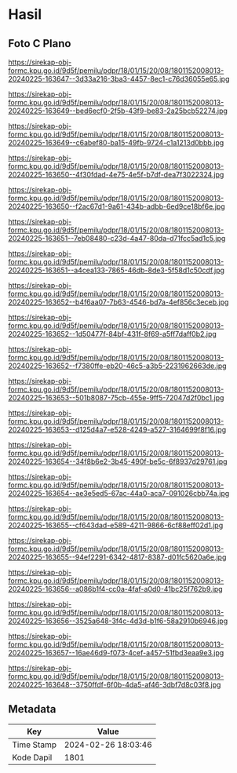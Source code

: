 # Hasil

## Foto C Plano

https://sirekap-obj-formc.kpu.go.id/9d5f/pemilu/pdpr/18/01/15/20/08/1801152008013-20240225-163647--3d33a216-3ba3-4457-8ec1-c76d36055e65.jpg

https://sirekap-obj-formc.kpu.go.id/9d5f/pemilu/pdpr/18/01/15/20/08/1801152008013-20240225-163649--bed6ecf0-2f5b-43f9-be83-2a25bcb52274.jpg

https://sirekap-obj-formc.kpu.go.id/9d5f/pemilu/pdpr/18/01/15/20/08/1801152008013-20240225-163649--c6abef80-ba15-49fb-9724-c1a1213d0bbb.jpg

https://sirekap-obj-formc.kpu.go.id/9d5f/pemilu/pdpr/18/01/15/20/08/1801152008013-20240225-163650--4f30fdad-4e75-4e5f-b7df-dea7f3022324.jpg

https://sirekap-obj-formc.kpu.go.id/9d5f/pemilu/pdpr/18/01/15/20/08/1801152008013-20240225-163650--f2ac67d1-9a61-434b-adbb-6ed9ce18bf6e.jpg

https://sirekap-obj-formc.kpu.go.id/9d5f/pemilu/pdpr/18/01/15/20/08/1801152008013-20240225-163651--7eb08480-c23d-4a47-80da-d71fcc5ad1c5.jpg

https://sirekap-obj-formc.kpu.go.id/9d5f/pemilu/pdpr/18/01/15/20/08/1801152008013-20240225-163651--a4cea133-7865-46db-8de3-5f58d1c50cdf.jpg

https://sirekap-obj-formc.kpu.go.id/9d5f/pemilu/pdpr/18/01/15/20/08/1801152008013-20240225-163652--b4f6aa07-7b63-4546-bd7a-4ef856c3eceb.jpg

https://sirekap-obj-formc.kpu.go.id/9d5f/pemilu/pdpr/18/01/15/20/08/1801152008013-20240225-163652--1d50477f-84bf-431f-8f69-a5ff7daff0b2.jpg

https://sirekap-obj-formc.kpu.go.id/9d5f/pemilu/pdpr/18/01/15/20/08/1801152008013-20240225-163652--f7380ffe-eb20-46c5-a3b5-2231962663de.jpg

https://sirekap-obj-formc.kpu.go.id/9d5f/pemilu/pdpr/18/01/15/20/08/1801152008013-20240225-163653--501b8087-75cb-455e-9ff5-72047d2f0bc1.jpg

https://sirekap-obj-formc.kpu.go.id/9d5f/pemilu/pdpr/18/01/15/20/08/1801152008013-20240225-163653--d125d4a7-e528-4249-a527-3164699f8f16.jpg

https://sirekap-obj-formc.kpu.go.id/9d5f/pemilu/pdpr/18/01/15/20/08/1801152008013-20240225-163654--34f8b6e2-3b45-490f-be5c-6f8937d29761.jpg

https://sirekap-obj-formc.kpu.go.id/9d5f/pemilu/pdpr/18/01/15/20/08/1801152008013-20240225-163654--ae3e5ed5-67ac-44a0-aca7-091026cbb74a.jpg

https://sirekap-obj-formc.kpu.go.id/9d5f/pemilu/pdpr/18/01/15/20/08/1801152008013-20240225-163655--cf643dad-e589-4211-9866-6cf88eff02d1.jpg

https://sirekap-obj-formc.kpu.go.id/9d5f/pemilu/pdpr/18/01/15/20/08/1801152008013-20240225-163655--94ef2291-6342-4817-8387-d01fc5620a6e.jpg

https://sirekap-obj-formc.kpu.go.id/9d5f/pemilu/pdpr/18/01/15/20/08/1801152008013-20240225-163656--a086b1f4-cc0a-4faf-a0d0-41bc25f762b9.jpg

https://sirekap-obj-formc.kpu.go.id/9d5f/pemilu/pdpr/18/01/15/20/08/1801152008013-20240225-163656--3525a648-3f4c-4d3d-b1f6-58a2910b6946.jpg

https://sirekap-obj-formc.kpu.go.id/9d5f/pemilu/pdpr/18/01/15/20/08/1801152008013-20240225-163657--16ae46d9-f073-4cef-a457-51fbd3eaa9e3.jpg

https://sirekap-obj-formc.kpu.go.id/9d5f/pemilu/pdpr/18/01/15/20/08/1801152008013-20240225-163648--3750ffdf-6f0b-4da5-af46-3dbf7d8c03f8.jpg


## Metadata

| Key        | Value               |
| ---------- | ------------------- |
| Time Stamp | 2024-02-26 18:03:46 |
| Kode Dapil | 1801                |



